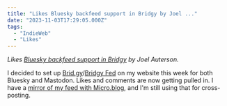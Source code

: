 ```yaml
---
title: "Likes Bluesky backfeed support in Bridgy by Joel ..."
date: "2023-11-03T17:29:05.000Z"
tags: 
  - "IndieWeb"
  - "Likes"
---
```


_Likes [Bluesky backfeed support in Bridgy](https://www.joelotter.com/posts/2023/10/bridgy-bluesky/) by Joel Auterson._

I decided to set up [Brid.gy](https://brid.gy/)/[Bridgy Fed](https://fed.brid.gy/) on my website this week for both Bluesky and Mastodon. Likes and comments are now getting pulled in. I have a [mirror of my feed with Micro.blog](https://micro.blog/nsmsn), and I'm still using that for cross-posting.

